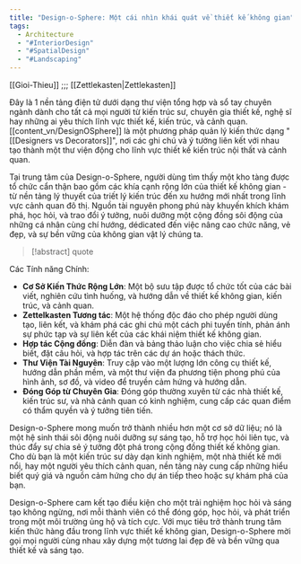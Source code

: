 ```yaml
---
title: "Design-o-Sphere: Một cái nhìn khái quát về thiết kế không gian"
tags:
  - Architecture
  - "#InteriorDesign"
  - "#SpatialDesign"
  - "#Landscaping"
---
```

[[Gioi-Thieu]]
			;;;
[[Zettlekasten|Zettlekasten]]

Đây là 1 nền tảng điện tử dưới dạng thư viện tổng hợp và sổ tay chuyên ngành dành cho tất cả mọi người từ kiến trúc sư, chuyên gia thiết kế, nghệ sĩ hay những ai yêu thích  lĩnh vực thiết kế, kiến trúc, và cảnh quan. [[content_vn/DesignOSphere]] là một phương pháp quản lý kiến thức dạng "[[Designers vs Decorators]]", nơi các ghi chú và ý tưởng liên kết với nhau tạo thành một thư viện động cho lĩnh vực thiết kế kiến trúc nội thất và cảnh quan.

Tại trung tâm của Design-o-Sphere, người dùng tìm thấy một kho tàng được tổ chức cẩn thận bao gồm các khía cạnh rộng lớn của thiết kế không gian - từ nền tảng lý thuyết của triết lý kiến trúc đến xu hướng mới nhất trong lĩnh vực cảnh quan đô thị. Nguồn tài nguyên phong phú này khuyến khích khám phá, học hỏi, và trao đổi ý tưởng, nuôi dưỡng một cộng đồng sôi động của những cá nhân cùng chí hướng, dédicated đến việc nâng cao chức năng, vẻ đẹp, và sự bền vững của không gian vật lý chúng ta.

> [!abstract] quote



Các Tính năng Chính:
- **Cơ Sở Kiến Thức Rộng Lớn**: Một bộ sưu tập được tổ chức tốt của các bài viết, nghiên cứu tình huống, và hướng dẫn về thiết kế không gian, kiến trúc, và cảnh quan.
- **Zettelkasten Tương tác**: Một hệ thống độc đáo cho phép người dùng tạo, liên kết, và khám phá các ghi chú một cách phi tuyến tính, phản ánh sự phức tạp và sự liên kết của các khái niệm thiết kế không gian.
- **Hợp tác Cộng đồng**: Diễn đàn và bảng thảo luận cho việc chia sẻ hiểu biết, đặt câu hỏi, và hợp tác trên các dự án hoặc thách thức.
- **Thư Viện Tài Nguyên**: Truy cập vào một lượng lớn công cụ thiết kế, hướng dẫn phần mềm, và một thư viện đa phương tiện phong phú của hình ảnh, sơ đồ, và video để truyền cảm hứng và hướng dẫn.
- **Đóng Góp từ Chuyên Gia**: Đóng góp thường xuyên từ các nhà thiết kế, kiến trúc sư, và nhà cảnh quan có kinh nghiệm, cung cấp các quan điểm có thẩm quyền và ý tưởng tiên tiến.

Design-o-Sphere mong muốn trở thành nhiều hơn một cơ sở dữ liệu; nó là một hệ sinh thái sôi động nuôi dưỡng sự sáng tạo, hỗ trợ học hỏi liên tục, và thúc đẩy sự chia sẻ ý tưởng đột phá trong cộng đồng thiết kế không gian. Cho dù bạn
là một kiến trúc sư dày dạn kinh nghiệm, một nhà thiết kế mới nổi, hay một người yêu thích cảnh quan, nền tảng này cung cấp những hiểu biết quý giá và nguồn cảm hứng cho dự án tiếp theo hoặc sự khám phá của bạn.

Design-o-Sphere cam kết tạo điều kiện cho một trải nghiệm học hỏi và sáng tạo không ngừng, nơi mỗi thành viên có thể đóng góp, học hỏi, và phát triển trong một môi trường ủng hộ và tích cực. Với mục tiêu trở thành trung tâm kiến thức hàng đầu trong lĩnh vực thiết kế không gian, Design-o-Sphere mời gọi mọi người cùng nhau xây dựng một tương lai đẹp đẽ và bền vững qua thiết kế và sáng tạo.
  

